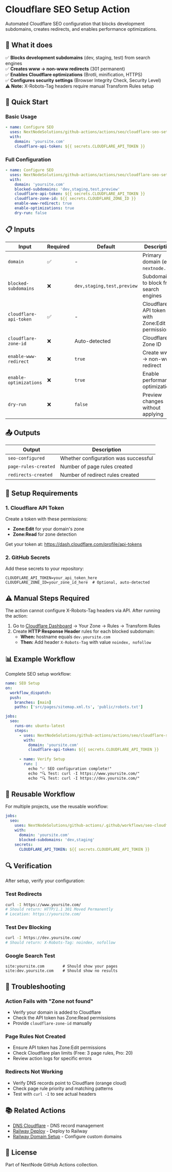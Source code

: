 # Cloudflare SEO Setup Action

Automated Cloudflare SEO configuration that blocks development subdomains, creates redirects, and enables performance optimizations.

## 🎯 What it does

✅ **Blocks development subdomains** (dev, staging, test) from search engines  
✅ **Creates www → non-www redirects** (301 permanent)  
✅ **Enables Cloudflare optimizations** (Brotli, minification, HTTPS)  
✅ **Configures security settings** (Browser Integrity Check, Security Level)  
⚠️ **Note:** X-Robots-Tag headers require manual Transform Rules setup

## 🚀 Quick Start

### Basic Usage

```yaml
- name: Configure SEO
  uses: NextNodeSolutions/github-actions/actions/seo/cloudflare-seo-setup@main
  with:
    domain: 'yoursite.com'
    cloudflare-api-token: ${{ secrets.CLOUDFLARE_API_TOKEN }}
```

### Full Configuration

```yaml
- name: Configure SEO
  uses: NextNodeSolutions/github-actions/actions/seo/cloudflare-seo-setup@main
  with:
    domain: 'yoursite.com'
    blocked-subdomains: 'dev,staging,test,preview'
    cloudflare-api-token: ${{ secrets.CLOUDFLARE_API_TOKEN }}
    cloudflare-zone-id: ${{ secrets.CLOUDFLARE_ZONE_ID }}
    enable-www-redirect: true
    enable-optimizations: true
    dry-run: false
```

## 📋 Inputs

| Input | Required | Default | Description |
|-------|----------|---------|-------------|
| `domain` | ✅ | - | Primary domain (e.g., `nextnode.fr`) |
| `blocked-subdomains` | ❌ | `dev,staging,test,preview` | Subdomains to block from search engines |
| `cloudflare-api-token` | ✅ | - | Cloudflare API token with Zone:Edit permissions |
| `cloudflare-zone-id` | ❌ | Auto-detected | Cloudflare Zone ID |
| `enable-www-redirect` | ❌ | `true` | Create www → non-www redirect |
| `enable-optimizations` | ❌ | `true` | Enable performance optimizations |
| `dry-run` | ❌ | `false` | Preview changes without applying |

## 📤 Outputs

| Output | Description |
|--------|-------------|
| `seo-configured` | Whether configuration was successful |
| `page-rules-created` | Number of page rules created |
| `redirects-created` | Number of redirect rules created |

## 🔧 Setup Requirements

### 1. Cloudflare API Token

Create a token with these permissions:
- **Zone:Edit** for your domain's zone
- **Zone:Read** for zone detection

Get your token at: https://dash.cloudflare.com/profile/api-tokens

### 2. GitHub Secrets

Add these secrets to your repository:

```
CLOUDFLARE_API_TOKEN=your_api_token_here
CLOUDFLARE_ZONE_ID=your_zone_id_here  # Optional, auto-detected
```

## ⚠️ Manual Steps Required

The action cannot configure X-Robots-Tag headers via API. After running the action:

1. Go to [Cloudflare Dashboard](https://dash.cloudflare.com) → Your Zone → Rules → Transform Rules
2. Create **HTTP Response Header** rules for each blocked subdomain:
   - **When:** hostname equals `dev.yoursite.com`
   - **Then:** Add header `X-Robots-Tag` with value `noindex, nofollow`

## 📊 Example Workflow

Complete SEO setup workflow:

```yaml
name: SEO Setup
on:
  workflow_dispatch:
  push:
    branches: [main]
    paths: ['src/pages/sitemap.xml.ts', 'public/robots.txt']

jobs:
  seo:
    runs-on: ubuntu-latest
    steps:
      - uses: NextNodeSolutions/github-actions/actions/seo/cloudflare-seo-setup@main
        with:
          domain: 'yoursite.com'
          cloudflare-api-token: ${{ secrets.CLOUDFLARE_API_TOKEN }}
      
      - name: Verify Setup
        run: |
          echo "✅ SEO configuration complete!"
          echo "🔍 Test: curl -I https://www.yoursite.com/"
          echo "🔍 Test: curl -I https://dev.yoursite.com/"
```

## 🎯 Reusable Workflow

For multiple projects, use the reusable workflow:

```yaml
jobs:
  seo:
    uses: NextNodeSolutions/github-actions/.github/workflows/seo-cloudflare.yml@main
    with:
      domain: 'yoursite.com'
      blocked-subdomains: 'dev,staging'
    secrets:
      CLOUDFLARE_API_TOKEN: ${{ secrets.CLOUDFLARE_API_TOKEN }}
```

## 🔍 Verification

After setup, verify your configuration:

### Test Redirects
```bash
curl -I https://www.yoursite.com/
# Should return: HTTP/1.1 301 Moved Permanently
# Location: https://yoursite.com/
```

### Test Dev Blocking
```bash
curl -I https://dev.yoursite.com/
# Should return: X-Robots-Tag: noindex, nofollow
```

### Google Search Test
```
site:yoursite.com        # Should show your pages
site:dev.yoursite.com    # Should show no results
```

## 🐛 Troubleshooting

### Action Fails with "Zone not found"
- Verify your domain is added to Cloudflare
- Check the API token has Zone:Read permissions
- Provide `cloudflare-zone-id` manually

### Page Rules Not Created
- Ensure API token has Zone:Edit permissions
- Check Cloudflare plan limits (Free: 3 page rules, Pro: 20)
- Review action logs for specific errors

### Redirects Not Working
- Verify DNS records point to Cloudflare (orange cloud)
- Check page rule priority and matching patterns
- Test with `curl -I` to see actual headers

## 📚 Related Actions

- [DNS Cloudflare](../../dns.yml) - DNS record management
- [Railway Deploy](../../../deploy/railway-deploy) - Deploy to Railway
- [Railway Domain Setup](../../../domain/railway-domain-setup) - Configure custom domains

## 📝 License

Part of NextNode GitHub Actions collection.